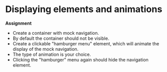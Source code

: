# Displaying elements and animations

**Assignment**

+ Create a container with mock navigation.
+ By default the container should not be visible.
+ Create a clickable "hamburger menu" element, which will animate the display of the mock navigation.
+ The type of animation is your choice.
+ Clicking the "hamburger" menu again should hide the navigation element.